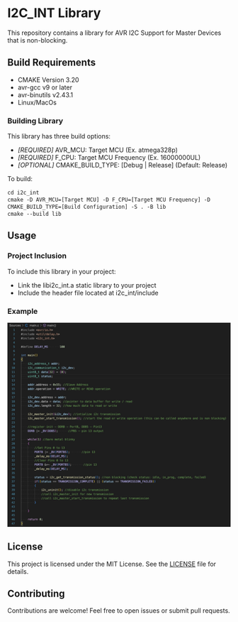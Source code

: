 # I2C_INT Library

This repository contains a library for AVR I2C Support for Master Devices that is non-blocking.

## Build Requirements

- CMAKE Version 3.20
- avr-gcc v9 or later
- avr-binutils v2.43.1
- Linux/MacOs

### Building Library

This library has three build options:
- *[REQUIRED]*  AVR_MCU: Target MCU (Ex. atmega328p)
- *[REQUIRED]*  F_CPU: Target MCU Frequency (Ex. 16000000UL)
- *[OPTIONAL]*  CMAKE_BUILD_TYPE: [Debug | Release] (Default: Release)

To build:

    cd i2c_int
    cmake -D AVR_MCU=[Target MCU] -D F_CPU=[Target MCU Frequency] -D CMAKE_BUILD_TYPE=[Build Configuration] -S . -B lib
    cmake --build lib

## Usage

### Project Inclusion
To include this library in your project:
- Link the libi2c_int.a static library to your project
- Include the header file located at i2c_int/include

### Example
![Image](Example.png)

## License

This project is licensed under the MIT License. See the [LICENSE](LICENSE) file for details.

## Contributing

Contributions are welcome! Feel free to open issues or submit pull requests.